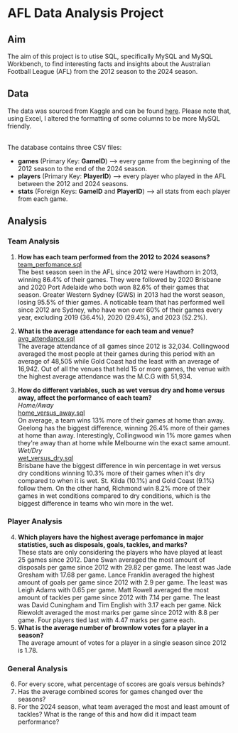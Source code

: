 # AFL Data Analysis Project

## Aim

The aim of this project is to utise SQL, specifically MySQL and MySQL Workbench, to find interesting facts and insights about the Australian Football League (AFL) from the 2012 season to the 2024 season.

## Data
The data was sourced from Kaggle and can be found [here](https://www.kaggle.com/datasets/stoney71/aflstats). Please note that, using Excel, I altered the formatting of some columns to be more MySQL friendly. <br> 
<br>

The database contains three CSV files:
- **games** (Primary Key: **GameID**) --> every game from the beginning of the 2012 season to the end of the 2024 season.
- **players** (Primary Key: **PlayerID**) --> every player who played in the AFL between the 2012 and 2024 seasons.
- **stats** (Foreign Keys: **GameID** and **PlayerID**)  --> all stats from each player from each game. <br>

## Analysis
### Team Analysis
1. **How has each team performed from the 2012 to 2024 seasons?** <br>
[team_perfomance.sql](https://github.com/rara-ch/Data-Analysis-Portfolio/blob/main/Projects/AFL-Data-Analysis/SQL-files/team_performance.sql) <br>
The best season seen in the AFL since 2012 were Hawthorn in 2013, winning 86.4% of their games. They were followed by 2020 Brisbane and 2020 Port Adelaide who both won 82.6% of their games that season. Greater Western Sydney (GWS) in 2013 had the worst season, losing 95.5% of thier games. A noticable team that has performed well since 2012 are Sydney, who have won over 60% of their games every year, excluding 2019 (36.4%), 2020 (29.4%), and 2023 (52.2%).

2. **What is the average attendance for each team and venue?** <br>
[avg_attendance.sql](https://github.com/rara-ch/Data-Analysis-Portfolio/blob/main/Projects/AFL-Data-Analysis/SQL-files/avg_attendance.sql) <br>
The average attendance of all games since 2012 is 32,034. Collingwood averaged the most people at their games during this period with an average of 48,505 while Gold Coast had the least with an average of 16,942. Out of all the venues that held 15 or more games, the venue with the highest average attendance was the M.C.G with 51,934.

3. **How do different variables, such as wet versus dry and home versus away, affect the performance of each team?** <br>
*Home/Away* <br>
[home_versus_away.sql](https://github.com/rara-ch/Data-Analysis-Portfolio/blob/main/Projects/AFL-Data-Analysis/SQL-files/home_versus_away.sql) <br>
On average, a team wins 13% more of their games at home than away. Geelong has the biggest difference, winning 26.4% more of their games at home than away. Interestingly, Collingwood win 1% more games when they're away than at home while Melbourne win the exact same amount. <br>
*Wet/Dry* <br>
[wet_versus_dry.sql](https://github.com/rara-ch/Data-Analysis-Portfolio/blob/main/Projects/AFL-Data-Analysis/SQL-files/wet_versus_dry.sql) <br>
Brisbane have the biggest difference in win percentage in wet versus dry conditions winning 10.3% more of their games when it's dry compared to when it is wet. St. Kilda (10.1%) and Gold Coast (9.1%) follow them. On the other hand, Richmond win 8.2% more of their games in wet conditions compared to dry conditions, which is the biggest difference in teams who win more in the wet.   
### Player Analysis
4. **Which players have the highest average perfomance in major statistics, such as disposals, goals, tackles, and marks?** <br>
These stats are only considering the players who have played at least 25 games since 2012. Dane Swan averaged the most amount of disposals per game since 2012 with 29.82 per game. The least was Jade Gresham with 17.68 per game. Lance Franklin averaged the highest amount of goals per game since 2012 with 2.9 per game. The least was Leigh Adams with 0.65 per game. Matt Rowell averaged the most amount of tackles per game since 2012 with 7.14 per game. The least was David Cuningham and Tim English with 3.17 each per game. Nick Riewoldt averaged the most marks per game since 2012 with 8.8 per game. Four players tied last with 4.47 marks per game each.
5. **What is the average number of brownlow votes for a player in a season?** <br>
The average amount of votes for a player in a single season since 2012 is 1.78.
### General Analysis
6. For every score, what percentage of scores are goals versus behinds?
7. Has the average combined scores for games changed over the seasons?
8. For the 2024 season, what team averaged the most and least amount of tackles? What is the range of this and how did it impact team performance?
